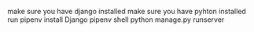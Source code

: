 make sure you have django installed
make sure you have pyhton installed
run pipenv install Django
pipenv shell
python manage.py runserver
